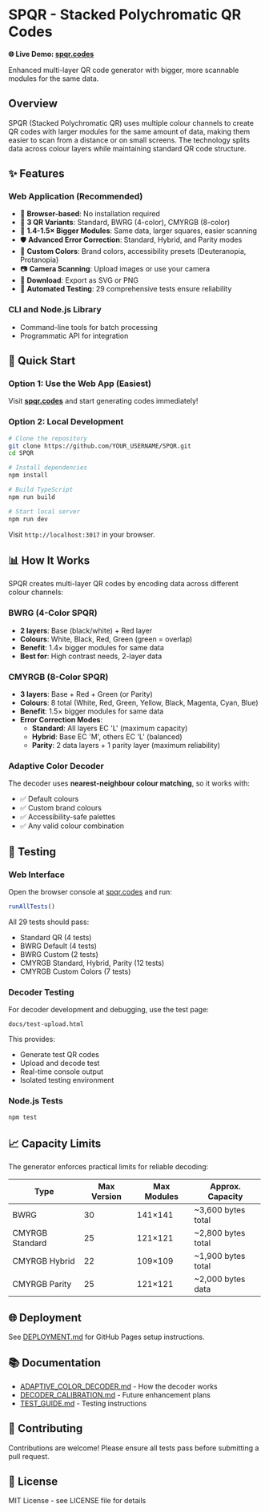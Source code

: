 # SPQR - Stacked Polychromatic QR Codes

**🌐 Live Demo: [spqr.codes](https://spqr.codes)**

Enhanced multi-layer QR code generator with bigger, more scannable modules for the same data.

## Overview

SPQR (Stacked Polychromatic QR) uses multiple colour channels to create QR codes with larger modules for the same amount of data, making them easier to scan from a distance or on small screens. The technology splits data across colour layers while maintaining standard QR code structure.

## ✨ Features

### Web Application (Recommended)
- 📱 **Browser-based**: No installation required
- 🎨 **3 QR Variants**: Standard, BWRG (4-color), CMYRGB (8-color)
- 🎯 **1.4-1.5× Bigger Modules**: Same data, larger squares, easier scanning
- 🛡️ **Advanced Error Correction**: Standard, Hybrid, and Parity modes
- 🌈 **Custom Colors**: Brand colors, accessibility presets (Deuteranopia, Protanopia)
- 📷 **Camera Scanning**: Upload images or use your camera
- 💾 **Download**: Export as SVG or PNG
- 🧪 **Automated Testing**: 29 comprehensive tests ensure reliability

### CLI and Node.js Library
- Command-line tools for batch processing
- Programmatic API for integration

## 🚀 Quick Start

### Option 1: Use the Web App (Easiest)
Visit **[spqr.codes](https://spqr.codes)** and start generating codes immediately!

### Option 2: Local Development

```bash
# Clone the repository
git clone https://github.com/YOUR_USERNAME/SPQR.git
cd SPQR

# Install dependencies
npm install

# Build TypeScript
npm run build

# Start local server
npm run dev
```

Visit `http://localhost:3017` in your browser.

## 📊 How It Works

SPQR creates multi-layer QR codes by encoding data across different colour channels:

### BWRG (4-Color SPQR)
- **2 layers**: Base (black/white) + Red layer
- **Colours**: White, Black, Red, Green (green = overlap)
- **Benefit**: 1.4× bigger modules for same data
- **Best for**: High contrast needs, 2-layer data

### CMYRGB (8-Color SPQR)
- **3 layers**: Base + Red + Green (or Parity)
- **Colours**: 8 total (White, Red, Green, Yellow, Black, Magenta, Cyan, Blue)
- **Benefit**: 1.5× bigger modules for same data
- **Error Correction Modes**:
  - **Standard**: All layers EC 'L' (maximum capacity)
  - **Hybrid**: Base EC 'M', others EC 'L' (balanced)
  - **Parity**: 2 data layers + 1 parity layer (maximum reliability)

### Adaptive Color Decoder
The decoder uses **nearest-neighbour colour matching**, so it works with:
- ✅ Default colours
- ✅ Custom brand colours
- ✅ Accessibility-safe palettes
- ✅ Any valid colour combination

## 🧪 Testing

### Web Interface
Open the browser console at [spqr.codes](https://spqr.codes) and run:
```javascript
runAllTests()
```

All 29 tests should pass:
- Standard QR (4 tests)
- BWRG Default (4 tests)
- BWRG Custom (2 tests)
- CMYRGB Standard, Hybrid, Parity (12 tests)
- CMYRGB Custom Colors (7 tests)

### Decoder Testing
For decoder development and debugging, use the test page:
```
docs/test-upload.html
```

This provides:
- Generate test QR codes
- Upload and decode test
- Real-time console output
- Isolated testing environment

### Node.js Tests
```bash
npm test
```

## 📈 Capacity Limits

The generator enforces practical limits for reliable decoding:

| Type | Max Version | Max Modules | Approx. Capacity |
|------|-------------|-------------|------------------|
| BWRG | 30 | 141×141 | ~3,600 bytes total |
| CMYRGB Standard | 25 | 121×121 | ~2,800 bytes total |
| CMYRGB Hybrid | 22 | 109×109 | ~1,900 bytes total |
| CMYRGB Parity | 25 | 121×121 | ~2,000 bytes data |

## 🌐 Deployment

See [DEPLOYMENT.md](./DEPLOYMENT.md) for GitHub Pages setup instructions.

## 📚 Documentation

- [ADAPTIVE_COLOR_DECODER.md](./ADAPTIVE_COLOR_DECODER.md) - How the decoder works
- [DECODER_CALIBRATION.md](./DECODER_CALIBRATION.md) - Future enhancement plans
- [TEST_GUIDE.md](./TEST_GUIDE.md) - Testing instructions

## 🤝 Contributing

Contributions are welcome! Please ensure all tests pass before submitting a pull request.

## 📄 License

MIT License - see LICENSE file for details


